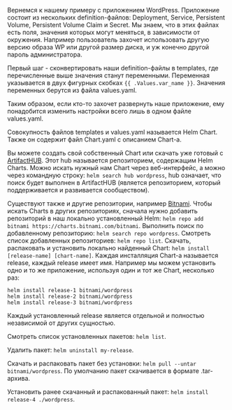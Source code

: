 Вернемся к нашему примеру с приложением WordPress. Приложение состоит из нескольких definition-файлов: Deployment, Service, Persistent Volume, Persistent Volume Claim и Secret. Мы знаем, что в этих файлах есть поля, значения которых могут меняться, в зависимости от окружения. Например пользователь захочет использовать другую версию образа WP или другой размер диска, и уж конечно другой пароль администратора.

Первый шаг - сконвертировать наши definition-файлы в templates, где перечисленные выше значения станут переменными. Переменная указывается в двух фигурных скобках `{{ .Values.var_name }}`. Значения переменных берутся из файла values.yaml.

Таким образом, если кто-то захочет развернуть наше приложение, ему понадобится изменить настройки всего лишь в одном файле values.yaml.

Совокупность файлов templates и values.yaml называется Helm Chart. Также он содержит файл Chart.yaml с описанием Chart-а.

Вы можете создать свой собственный Chart или скачать уже готовый с [ArtifactHUB](https://artifacthub.io/). Этот hub называется репозиторием, содержащим Helm Charts. Можно искать нужный нам Chart через веб-интерфейс, а можно через командную строку: `helm search hub wordpress`, hub означает, что поиск будет выполнен в ArtifactHUB (является репозиторием, который поддерживается и развивается сообществом).

Существуют также и другие репозитории, например [Bitnami](https://bitnami.com/stacks/helm). Чтобы искать Charts в других репозиториях, сначала нужно добавить репозиторий в наш локально установленный Helm: `helm repo add bitnami https://charts.bitnami.com/bitnami`. Выполнить поиск по добавленному репозиторию: `helm search repo wordpress`. Смотреть список добавленных репозиториев: `helm repo list`. Скачать, распаковать и установить локально найденный Chart: `helm install [release-name] [chart-name]`. Каждая инсталляция Chart-а называется release, каждый release имеет имя. Например мы можем установить одно и то же приложение, используя один и тот же Chart, несколько раз:
```
helm install release-1 bitnami/wordpress
helm install release-2 bitnami/wordpress
helm install release-3 bitnami/wordpress
```
Каждый установленный release является отдельной и полностью независимой от других сущностью.

Смотреть список установленных пакетов: `helm list`.

Удалить пакет: `helm uninstall my-release`.

Скачать и распаковать пакет без установки: `helm pull --untar bitnami/wordpress`. По умолчанию пакет скачивается в формате .tar-архива.

Установить ранее скачанный и распакованный пакет: `helm install release-4 ./wordpress`.

